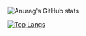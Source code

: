 ![Anurag's GitHub stats](https://github-readme-stats.vercel.app/api?username=Silentdesu&show_icons=true&theme=aura)

[![Top Langs](https://github-readme-stats.vercel.app/api/top-langs/?username=Silentdesu&layout=compact&theme=aura)](https://github.com/anuraghazra/github-readme-stats)